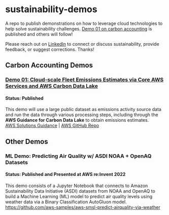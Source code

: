 # sustainability-demos
A repo to publish demonstrations on how to leverage cloud technologies to help solve sustainability challenges. [Demo 01 on carbon accounting](https://github.com/aaronmsoto/sustainability-demos/blob/main/carbon-accounting-demos/demo01-aws-carbon-data-lake/README.md) is published and others will follow!

Please reach out on [LinkedIn](https://www.linkedin.com/in/aaronsoto/) to connect or discuss sustainability, provide feedback, or suggest corrections. Thanks!

## Carbon Accounting Demos
### [Demo 01: Cloud-scale Fleet Emissions Estimates via Core AWS Services and AWS Carbon Data Lake](https://github.com/aaronmsoto/sustainability-demos/blob/main/carbon-accounting-demos/demo01-aws-carbon-data-lake/README.md)
#### Status: Published
This demo will use a large public dataset as emissions activity source data and run the data through various processing steps, including through the **AWS Guidance for Carbon Data Lake** to obtain emissions estimates.\
[AWS Solutions Guidance](https://aws.amazon.com/solutions/guidance/carbon-data-lake-on-aws/) | [AWS GitHub Repo](https://github.com/aws-solutions-library-samples/guidance-for-carbon-data-lake-on-aws)

## Other Demos
### ML Demo: Predicting Air Quality w/ ASDI NOAA + OpenAQ Datasets
#### Status: Published and Presented at AWS re:Invent 2022
This demo consists of a Jupyter Notebook that connects to Amazon Sustainability Data Initiative (ASDI) datasets from NOAA and OpenAQ to build a Machine Learning (ML) model to predict air quality levels using weather data via a Binary Classification AutoGluon model.
https://github.com/aws-samples/aws-smsl-predict-airquality-via-weather
